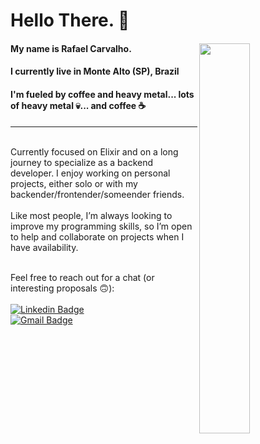 # Hello There. :beers:

#### My name is Rafael Carvalho. <img align="right" src="https://i.kym-cdn.com/photos/images/original/000/476/072/9f5.gif" width="40%" height="40%" style="max-width:100%;">

#### I currently live in Monte Alto (SP), Brazil  
#### I'm fueled by coffee and heavy metal... lots of heavy metal :skull:... and coffee :coffee:  
***

<br/>Currently focused on Elixir and on a long journey to specialize as a backend developer. I enjoy working on personal projects, either solo or with my backender/frontender/someender friends.  
<br/>Like most people, I’m always looking to improve my programming skills, so I’m open to help and collaborate on projects when I have availability.

<br/>Feel free to reach out for a chat (or interesting proposals :upside_down_face:):  
<br/>[![Linkedin Badge](https://img.shields.io/badge/-RafaelCarvalho-blue?style=flat-square&logo=Linkedin&logoColor=white&link=https://www.linkedin.com/in/rafael-vilas-boas-de-carvalho-61a517187/)](https://www.linkedin.com/in/rafael-vilas-boas-de-carvalho-61a517187/)
&nbsp;  
[![Gmail Badge](https://img.shields.io/badge/-az.carta@gmail.com-c14438?style=flat-square&logo=Gmail&logoColor=white&link=mailto:az.carta@gmail.com)](mailto:az.carta@gmail)
